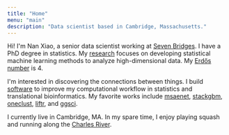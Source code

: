 ```yaml
---
title: "Home"
menu: "main"
description: "Data scientist based in Cambridge, Massachusetts."
---
```


Hi! I'm Nan Xiao, a senior data scientist working at [Seven Bridges](https://www.sevenbridges.com/). I have a PhD degree in statistics. My [research](https://nanx.me/papers/) focuses on developing statistical machine learning methods to analyze high-dimensional data. My [Erdős number](https://mathscinet.ams.org/mathscinet/collaborationFiltered.html?group_target=189017&group_source=1129576) is 4.

I'm interested in discovering the connections between things. I build [software](https://nanx.me/software/) to improve my computational workflow in statistics and translational bioinformatics. My favorite works include [msaenet](https://nanx.me/msaenet/), [stackgbm](https://nanx.me/stackgbm/), [oneclust](https://nanx.me/oneclust/), [liftr](https://liftr.me/), and [ggsci](https://nanx.me/ggsci/).

I currently live in Cambridge, MA. In my spare time, I enjoy playing squash and running along the [Charles River](https://twitter.com/nanxstats/status/1168690124051423232/).
